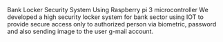 Bank Locker Security System Using Raspberry pi 3 microcontroller
We developed a high security locker system for bank sector using IOT to provide secure access only to authorized person via biometric, password and also sending image
to the user g-mail account.
